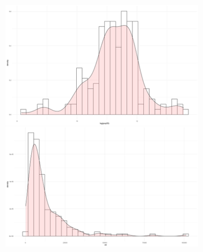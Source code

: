 

![](https://raw.githubusercontent.com/dloumeau/data100repository/main/Screen%20Shot%202021-03-16%20at%209.30.50%20PM.png)
![](https://raw.githubusercontent.com/dloumeau/data100repository/main/Screen%20Shot%202021-03-16%20at%209.32.02%20PM.png)
![]()
![]()
![]()
![]()
